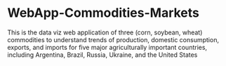 # WebApp-Commodities-Markets
This is the data viz web application of three (corn, soybean, wheat) commodities to understand trends of production, domestic consumption, exports, and imports for five major agriculturally important countries, including Argentina, Brazil, Russia, Ukraine, and the United States
